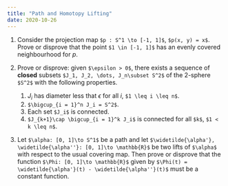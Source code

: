 ```yaml
---
title: "Path and Homotopy Lifting"
date: 2020-10-26
---
```


1. Consider the projection map `$p : S^1 \to [-1, 1]$`, `$p(x, y) = x$`. Prove or disprove that the point `$1 \in [-1, 1]$` has an evenly covered neighbourhood for $p$.

2. Prove or disprove: given `$\epsilon > 0$`, there exists a sequence of __closed__ subsets `$J_1, J_2, \dots, J_n\subset S^2$` of the $2$-sphere `$S^2$` with the following properties.
    1. $J_i$ has diameter less that $\epsilon$ for all $i$, `$1 \leq i \leq n$`.
    2. `$\bigcup_{i = 1}^n J_i = S^2$`.
    3. Each set `$J_i$` is connected.
    4. `$J_{k+1}\cap \bigcup_{i = 1}^k J_i$` is connected for all `$k$`, `$1 < k \leq n$`.

3. Let `$\alpha: [0, 1]\to S^1$` be a path and let `$\widetilde{\alpha'}, \widetilde{\alpha''}: [0, 1]\to \mathbb{R}$` be two lifts of `$\alpha$` with respect to the usual covering map. Then prove or disprove that the function `$\Phi: [0, 1]\to \mathbb{R}$` given by `$\Phi(t) = \widetilde{\alpha'}(t) - \widetilde{\alpha''}(t)$` must be a constant function.
